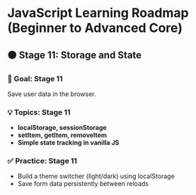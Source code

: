 # JavaScript Learning Roadmap (Beginner to Advanced Core)

## 🟤 Stage 11: Storage and State

### 📌 Goal: Stage 11

Save user data in the browser.

### 💡 Topics: Stage 11

- **localStorage, sessionStorage**
- **setItem, getItem, removeItem**
- **Simple state tracking in vanilla JS**

### ✅ Practice: Stage 11

- Build a theme switcher (light/dark) using localStorage
- Save form data persistently between reloads
